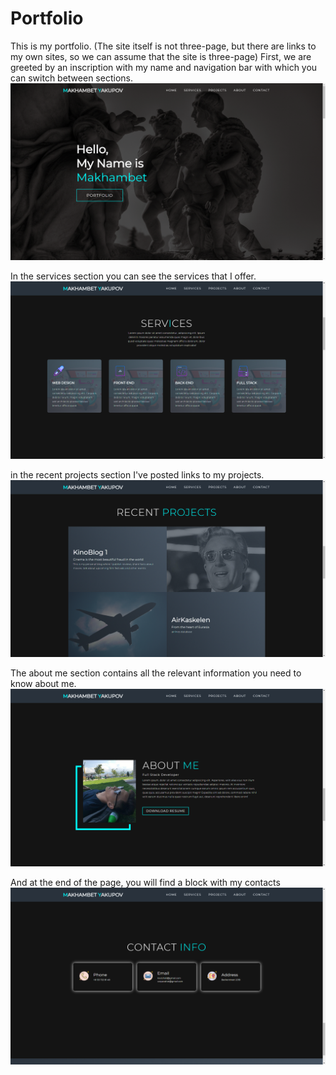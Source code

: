 # Portfolio

This is my portfolio.
(The site itself is not three-page, but there are links to my own sites, so we can assume that the site is three-page)
First, we are greeted by an inscription with my name and navigation bar with which you can switch between sections.
<img src ="img/screenshot1.png" alt=" scr1">

In the services section you can see the services that I offer.
<img src ="img/screenshot2.png" alt=" scr2">

in the recent projects section I've posted links to my projects.
<img src ="img/screenshot3.png" alt=" scr3">

The about me section contains all the relevant information you need to know about me.
<img src ="img/screenshot4.png" alt=" scr4">

And at the end of the page, you will find a block with my contacts
<img src ="img/screenshot5.png" alt=" scr5">
